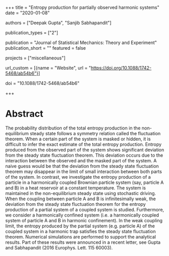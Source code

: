 +++
title = "Entropy production for partially observed harmonic systems"
date = "2020-01-08"

authors = ["Deepak Gupta", "Sanjib Sabhapandit"]

publication_types = ["2"]

publication = "Journal of Statistical Mechanics: Theory and Experiment"
publication_short = ""
featured = false

projects = ["miscellaneous"]

url_custom = [{name = "Website", url = "https://doi.org/10.1088/1742-5468/ab54b6"}]

doi = "10.1088/1742-5468/ab54b6"

+++
# Abstract
The probability distribution of the total entropy production in the non-equilibrium steady state follows a symmetry relation called the fluctuation theorem. When a certain part of the system is masked or hidden, it is difficult to infer the exact estimate of the total entropy production. Entropy produced from the observed part of the system shows significant deviation from the steady state fluctuation theorem. This deviation occurs due to the interaction between the observed and the masked part of the system. A naive guess would be that the deviation from the steady state fluctuation theorem may disappear in the limit of small interaction between both parts of the system. In contrast, we investigate the entropy production of a particle in a harmonically coupled Brownian particle system (say, particle A and B) in a heat reservoir at a constant temperature. The system is maintained in the non-equilibrium steady state using stochastic driving. When the coupling between particle A and B is infinitesimally weak, the deviation from the steady state fluctuation theorem for the entropy production of a partial system of a coupled system is studied. Furthermore, we consider a harmonically confined system (i.e. a harmonically coupled system of particle A and B in harmonic confinement). In the weak coupling limit, the entropy produced by the partial system (e.g. particle A) of the coupled system in a harmonic trap satisfies the steady state fluctuation theorem. Numerical simulations are performed to support the analytical results. Part of these results were announced in a recent letter, see Gupta and Sabhapandit (2016 Europhys. Lett. 115 60003).

